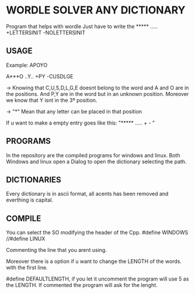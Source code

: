 # WORDLE SOLVER ANY DICTIONARY
Program that helps with wordle Just have to write the ***** ..... +LETTERSINIT -NOLETTERSINIT

## USAGE

Example:
  APOYO
  
  A***O ..Y.. +PY -CUSDLGE
 
-> Knowing that C,U,S,D,L,G,E doesnt belong to the word and A and O are in the positions. And P,Y are in the word but in an unknown position. Moreover we know that Y isnt in the 3º position.

-> "*" Mean that any letter can be placed in that position

If u want to make a empty entry goes like this: "***** ..... + - "

## PROGRAMS

In the repository are the compiled programs for windows and linux.
Both Windows and linux open a Dialog to open the dictionary selecting the path.

## DICTIONARIES

Every dictionary is in ascii format, all acents has been removed and everthing is capital.

## COMPILE
You can select the SO modifying the header of the Cpp.
#define WINDOWS
//#define LINUX

Commenting the line that you arent using.

Moreover there is a option if u want to change the LENGTH of the words. with the first line. 

#define DEFAULTLENGTH, if you let it uncomment the program will use 5 as the LENGTH. If commented the program will ask for the lenght.
